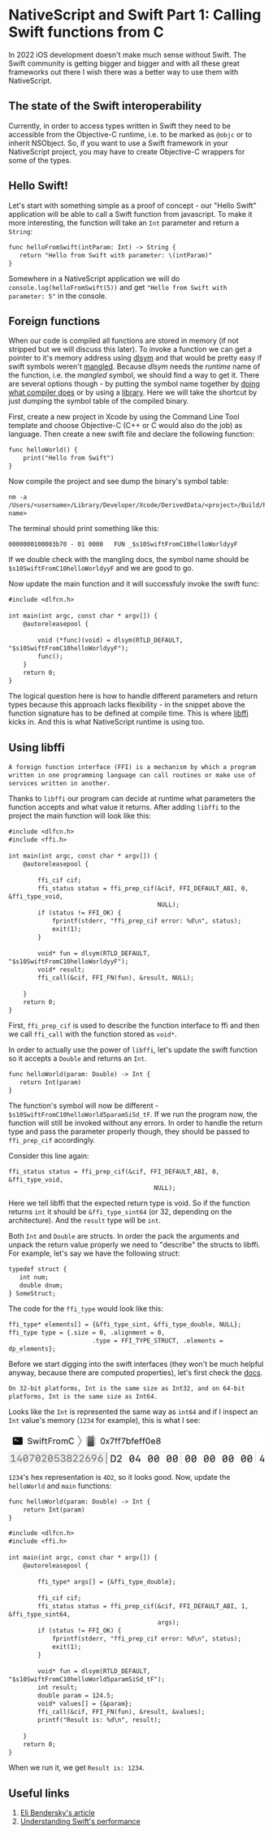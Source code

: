# NativeScript and Swift Part 1: Calling Swift functions from C

In 2022 iOS development doesn't make much sense without Swift. The Swift community is getting bigger and bigger and with all these great frameworks out there I wish there was a better way to use them with NativeScript. 

## The state of the Swift interoperability
Currently, in order to access types written in Swift they need to be accessible from the Objective-C runtime, i.e. to be marked as `@objc` or to inherit NSObject. So, if you want to use a Swift framework in your NativeScript project, you may have to create Objective-C wrappers for some of the types. 

## Hello Swift!
Let's start with something simple as a proof of concept - our "Hello Swift" application will be able to call a Swift function from javascript. To make it more interesting, the function will take an `Int` parameter and return a `String`:

```
func helloFromSwift(intParam: Int) -> String {
   return "Hello from Swift with parameter: \(intParam)"
}
```

Somewhere in a NativeScript application we will do `console.log(helloFromSwift(5))` and get `"Hello from Swift with parameter: 5"` in the console.

## Foreign functions

When our code is compiled all functions are stored in memory (if not stripped but we will discuss this later). To invoke a function we can get a pointer to it's memory address using [dlsym](https://man7.org/linux/man-pages/man3/dlsym.3.html) and that would be pretty easy if swift symbols weren't [mangled](https://en.wikipedia.org/wiki/Name_mangling). Because *dlsym* needs the *runtime* name of the function, i.e. the *mangled* symbol, we should find a way to get it. There are several options though - by putting the symbol name together by [doing what compiler does](https://github.com/apple/swift/blob/main/docs/ABI/Mangling.rst) or by using a [library](https://github.com/apple/swift/tree/main/tools/SourceKit). 
Here we will take the shortcut by just dumping the symbol table of the compiled binary.

First, create a new project in Xcode by using the Command Line Tool template and choose Objective-C (C++ or C would also do the job) as language. Then create a new swift file and declare the following function:

```
func helloWorld() {
    print("Hello from Swift")
}
```

Now compile the project and see dump the binary's symbol table:
```
nm -a /Users/<username>/Library/Developer/Xcode/DerivedData/<project>/Build/Products/Debug/<product name>
```

The terminal should print something like this:
```
0000000100003b70 - 01 0000   FUN _$s10SwiftFromC10helloWorldyyF
```
If we double check with the mangling docs, the symbol name should be `$s10SwiftFromC10helloWorldyyF` and we are good to go.

Now update the main function and it will successfuly invoke the swift func:

```
#include <dlfcn.h>

int main(int argc, const char * argv[]) {
    @autoreleasepool {
        
        void (*func)(void) = dlsym(RTLD_DEFAULT, "$s10SwiftFromC10helloWorldyyF");
        func();
    }
    return 0;
}
```

The logical question here is how to handle different parameters and return types because this approach lacks flexibility - in the snippet above the function signature has to be defined at compile time.
This is where [libffi](https://github.com/libffi/libffi) kicks in. And this is what NativeScript runtime is using too. 

## Using libffi

```
A foreign function interface (FFI) is a mechanism by which a program written in one programming language can call routines or make use of services written in another.
```

Thanks to `libffi` our program can decide at runtime what parameters the function accepts and what value it returns. After adding `libffi` to the project the main function will look like this:

```
#include <dlfcn.h>
#include <ffi.h>

int main(int argc, const char * argv[]) {
    @autoreleasepool {
        
        ffi_cif cif;
        ffi_status status = ffi_prep_cif(&cif, FFI_DEFAULT_ABI, 0, &ffi_type_void,
                                         NULL);
        if (status != FFI_OK) {
            fprintf(stderr, "ffi_prep_cif error: %d\n", status);
            exit(1);
        }
        
        void* fun = dlsym(RTLD_DEFAULT, "$s10SwiftFromC10helloWorldyyF");
        void* result;
        ffi_call(&cif, FFI_FN(fun), &result, NULL);
        
    }
    return 0;
}
```

 First, `ffi_prep_cif` is used to describe the function interface to ffi and then we call `ffi_call` with the function stored as `void*`.
 
 In order to actually use the power of `libffi`, let's update the swift function so it accepts a `Double` and returns an `Int`.
 
 ```
func helloWorld(param: Double) -> Int {
    return Int(param)
}
 ```
 The function's symbol will now be different - `$s10SwiftFromC10helloWorld5paramSiSd_tF`. If we run the program now, the function will still be invoked without any errors. In order to handle the return type and pass the parameter properly though, they should be passed to `ffi_prep_cif` accordingly.
 
 Consider this line again:
 ```
 ffi_status status = ffi_prep_cif(&cif, FFI_DEFAULT_ABI, 0, &ffi_type_void,
                                         NULL);
 ```
 Here we tell libffi that the expected return type is void. So if the function returns `int` it should be `&ffi_type_sint64` (or 32, depending on the architecture). And the `result` type will be `int`.
 
Both `Int` and `Double` are structs. In order the pack the arguments and unpack the return value properly we need to "describe" the structs to libffi. For example, let's say we have the following struct:
 
 ```
 typedef struct {
    int num;
    double dnum;
 } SomeStruct;
 ```
 
 The code for the `ffi_type` would look like this:
 
 ```
 ffi_type* elements[] = {&ffi_type_sint, &ffi_type_double, NULL};
 ffi_type type = {.size = 0, .alignment = 0,
                        .type = FFI_TYPE_STRUCT, .elements = dp_elements};
 ```
 
 Before we start digging into the swift interfaces (they won't be much helpful anyway, because there are computed properties), let's first check the [docs](https://developer.apple.com/documentation/swift/int). 
 ```
 On 32-bit platforms, Int is the same size as Int32, and on 64-bit platforms, Int is the same size as Int64.
 ```
 
 
 Looks like the `Int` is represented the same way as `int64` and if I inspect an `Int` value's memory (`1234` for example), this is what I see:
 
 

![memory image](https://raw.githubusercontent.com/tdermendjiev/tdermendjiev.github.io/master/assets/img/Screenshot%202022-05-31%20at%2016.48.02.png)

`1234`'s hex representation is `4D2`, so it looks good. Now, update the `helloWorld` and `main` functions:
```
func helloWorld(param: Double) -> Int {
    return Int(param)
}
```

```
#include <dlfcn.h>
#include <ffi.h>

int main(int argc, const char * argv[]) {
    @autoreleasepool {
        
        ffi_type* args[] = {&ffi_type_double};
        
        ffi_cif cif;
        ffi_status status = ffi_prep_cif(&cif, FFI_DEFAULT_ABI, 1, &ffi_type_sint64,
                                         args);
        if (status != FFI_OK) {
            fprintf(stderr, "ffi_prep_cif error: %d\n", status);
            exit(1);
        }
        
        void* fun = dlsym(RTLD_DEFAULT, "$s10SwiftFromC10helloWorld5paramSiSd_tF");
        int result;
        double param = 124.5;
        void* values[] = {&param};
        ffi_call(&cif, FFI_FN(fun), &result, &values);
        printf("Result is: %d\n", result);
        
    }
    return 0;
}
```

When we run it, we get `Result is: 1234`.

## Useful links

1. [Eli Bendersky's article](https://eli.thegreenplace.net/2013/03/04/flexible-runtime-interface-to-shared-libraries-with-libffi)
2. [Understanding Swift's performance](https://developer.apple.com/videos/play/wwdc2016/416/)




